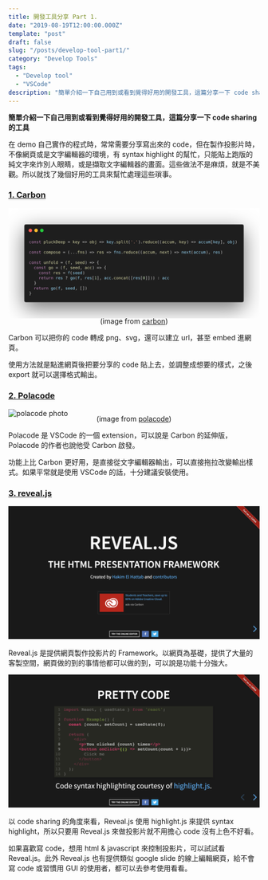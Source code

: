 ```yaml
---
title: 開發工具分享 Part 1.
date: "2019-08-19T12:00:00.000Z"
template: "post"
draft: false
slug: "/posts/develop-tool-part1/"
category: "Develop Tools"
tags:
  - "Develop tool"
  - "VSCode"
description: "簡單介紹一下自己用到或看到覺得好用的開發工具，這篇分享一下 code sharing 的工具"
---
```

**簡單介紹一下自己用到或看到覺得好用的開發工具，這篇分享一下 code sharing 的工具**

在 demo 自己實作的程式時，常常需要分享寫出來的 code，但在製作投影片時，不像網頁或是文字編輯器的環境，有 syntax highlight 的幫忙，只能貼上跑版的純文字來炸別人眼睛，或是擷取文字編輯器的畫面。這些做法不是麻煩，就是不美觀。所以就找了幾個好用的工具來幫忙處理這些瑣事。

### [1. Carbon](https://carbon.now.sh/)
![carbon photo](./images/carbon.png)
<p style="text-align: center;margin-top: -20px;">
  (image from <a href="https://carbon.now.sh/">carbon</a>)
</p>

Carbon 可以把你的 code 轉成 png、svg，還可以建立 url，甚至 embed 進網頁。

使用方法就是點進網頁後把要分享的 code 貼上去，並調整成想要的樣式，之後 export 就可以選擇格式輸出。


### [2. Polacode](https://github.com/octref/polacode)
![polacode photo](./images/polacode.gif)
<p style="text-align: center;margin-top: -20px;">
  (image from <a href="https://marketplace.visualstudio.com/items?itemName=pnp.polacode">polacode</a>)
</p>

Polacode 是 VSCode 的一個 extension，可以說是 Carbon 的延伸版，Polacode 的作者也說他受 Carbon 啟發。

功能上比 Carbon 更好用，是直接從文字編輯器輸出，可以直接拖拉改變輸出樣式。如果平常就是使用 VSCode 的話，十分建議安裝使用。


### [3. reveal.js](https://revealjs.com/#/)
![revealjs photo](./images/revealjs.png)

Reveal.js 是提供網頁製作投影片的 Framework。以網頁為基礎，提供了大量的客製空間，網頁做的到的事情他都可以做的到，可以說是功能十分強大。

![reveal.js photo](./images/revealjs2.png)

以 code sharing 的角度來看，Reveal.js 使用 highlight.js 來提供 syntax highlight，所以只要用 Reveal.js 來做投影片就不用擔心 code 沒有上色不好看。

如果喜歡寫 code，想用 html & javascript 來控制投影片，可以試試看 Reveal.js。此外 Reveal.js 也有提供類似 google slide 的線上編輯網頁，給不會寫 code 或習慣用 GUI 的使用者，都可以去參考使用看看。